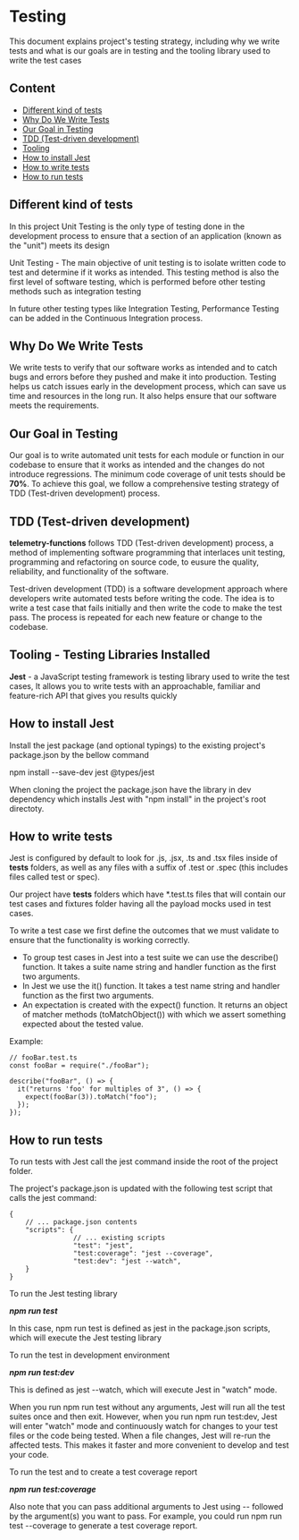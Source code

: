 # Testing
 This document explains project's testing strategy, including why we write tests and what is our goals are in testing and the tooling library used to write the test cases

## Content
- [Different kind of tests](#different-kind-of-tests)
- [Why Do We Write Tests](#why-do-we-write-tests)
- [Our Goal in Testing](#our-goal-in-testing)
- [TDD (Test-driven development)](#tdd-test-driven-development)
- [Tooling](#tooling---testing-libraries-installed)
- [How to install Jest](#how-to-install-jest)
- [How to write tests](#how-to-write-tests)
- [How to run tests](#how-to-run-tests)

## Different kind of tests
In this project Unit Testing is the only type of testing done in the development process to ensure that a section of an application (known as the "unit") meets its design

Unit Testing - The main objective of unit testing is to isolate written code to test and determine if it works as intended. This testing method is also the first level of software testing, which is performed before other testing methods such as integration testing

In future other testing types like Integration Testing, Performance Testing can be added in the Continuous Integration process.

## Why Do We Write Tests
We write tests to verify that our software works as intended and to catch bugs and errors before they pushed and make it into production. Testing helps us catch issues early in the development process, which can save us time and resources in the long run. It also helps ensure that our software meets the requirements.

## Our Goal in Testing
Our goal is to write automated unit tests for each module or function in our codebase to ensure that it works as intended and the changes do not introduce regressions. The minimum code coverage of unit tests should be **70%**. To achieve this goal, we follow a comprehensive testing strategy of TDD (Test-driven development) process.

## TDD (Test-driven development)
**telemetry-functions** follows TDD (Test-driven development) process, a method of implementing software programming that interlaces unit testing, programming and refactoring on source code, to eusure the quality, reliability, and functionality of the software.

Test-driven development (TDD) is a software development approach where developers write automated tests before writing the code. The idea is to write a test case that fails initially and then write the code to make the test pass. The process is repeated for each new feature or change to the codebase.

## Tooling - Testing Libraries Installed
**Jest** - a JavaScript testing framework is testing library used to write the test cases,  It allows you to write tests with an approachable, familiar and feature-rich API that gives you results quickly

## How to install Jest
Install the jest package (and optional typings) to the existing project's package.json by the bellow command

npm install --save-dev jest @types/jest

When cloning the project the package.json have the library in dev dependency which installs Jest with "npm install" in the project's root directoty.

## How to write tests

Jest is configured by default to look for .js, .jsx, .ts and .tsx files inside of __tests__ folders, as well as any files with a suffix of .test or .spec (this includes files called test or spec).

Our project have __tests__ folders which have *.test.ts files that will contain our test cases and fixtures folder having all the payload mocks used in test cases.

To write a test case we first define the outcomes that we must validate to ensure that the functionality is working correctly.

- To group test cases in Jest into a test suite we can use the describe() function. It takes a suite name string and handler function as the first two arguments.
 - In Jest we use the it() function. It takes a test name string and handler function as the first two arguments.
 - An expectation is created with the expect() function. It returns an object of matcher methods (toMatchObject()) with which we assert something expected about the tested value.

Example:
```
// fooBar.test.ts
const fooBar = require("./fooBar");

describe("fooBar", () => {
  it("returns 'foo' for multiples of 3", () => {
    expect(fooBar(3)).toMatch("foo");
  });
});
```

## How to run tests
To run tests with Jest call the jest command inside the root of the project folder.

The project's package.json is updated with the  following test script that calls the jest command:
```
{
    // ... package.json contents
    "scripts": {
                // ... existing scripts
                "test": "jest",
                "test:coverage": "jest --coverage",
                "test:dev": "jest --watch",
    }
}
```

To run the Jest testing library

**_npm run test_**

In this case, npm run test is defined as jest in the package.json scripts, which will execute the Jest testing library

To run the test in development environment

**_npm run test:dev_**

This is defined as jest --watch, which will execute Jest in "watch" mode.

When you run npm run test without any arguments, Jest will run all the test suites once and then exit. However, when you run npm run test:dev, Jest will enter "watch" mode and continuously watch for changes to your test files or the code being tested. When a file changes, Jest will re-run the affected tests. This makes it faster and more convenient to develop and test your code.

To run the test and to create a test coverage report

**_npm run test:coverage_**

Also note that you can pass additional arguments to Jest using -- followed by the argument(s) you want to pass. For example, you could run npm run test  --coverage to generate a test coverage report.